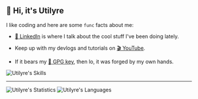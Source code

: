 ## 👋 Hi, it's Utilyre

I like coding and here are some `func` facts about me:

- [💬 LinkedIn][linkedin] is where I talk about the cool stuff I've been doing lately.

- Keep up with my devlogs and tutorials on [🎬 YouTube][youtube].

- If it bears my [🔑 GPG key][gpg], then lo, it was forged by my own hands.

![Utilyre's Skills][skills]

[linkedin]: https://linkedin.com/in/amirabbas-fazelinia
[youtube]: https://youtube.com/@utilyre
[gpg]: https://github.com/utilyre.gpg
[skills]: https://skillicons.dev/icons?i=unity,cs,cpp,lua,go,cmake,bash,git,vim&perline=5

---

![Utilyre's Statistics][stats]
![Utilyre's Languages][languages]

[stats]: https://github-readme-stats.vercel.app/api?username=utilyre&count_private=true&theme=gruvbox&show_icons=true&hide_border=true
[languages]: https://github-readme-stats.vercel.app/api/top-langs?username=utilyre&langs_count=8&layout=compact&theme=gruvbox&hide_border=true
